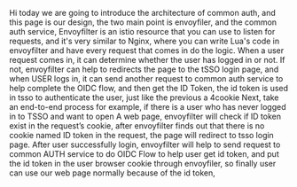 
Hi today we are going to introduce the architecture of common auth, and this page is our design, the two main point is envoyfiler, and the common auth service, 
Envoyfilter is an istio resource that you can use to listen for requests, and it's very similar to Nginx, where you can write Lua's code in envoyfilter and have every request that comes in do the logic.
When a user request comes in, it can determine whether the user has logged in or not. If not, envoyfilter can help to redirects the page to the tSSO login page, and when USER logs in, it can send another request to common auth service to help complete the OIDC flow, and then get the ID Token, the id token is used in tsso to authenticate the user, just like the previous a 4cookie
Next, take an end-to-end process for example, if there is a user who has never logged in to TSSO and want to open A web page, envoyfilter will check if ID token exist in the request’s cookie, after envoyfilter finds out that there is no cookie named ID token in the request, the page will redirect to tsso login page. After user successfully login, envoyfilter will help to send request to common AUTH service to do OIDC Flow to help user get id token, and put the id token in the user browser cookie through envoyfiler, so finally user can use our web page normally because of the id token,
